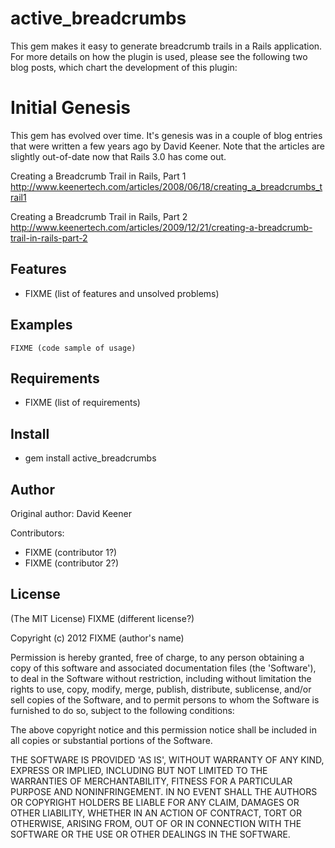active_breadcrumbs
===========

This gem makes it easy to generate breadcrumb trails in a Rails application.
For more details on how the plugin is used, please see the following two blog 
posts, which chart the development of this plugin:

Initial Genesis
===============

This gem has evolved over time. It's genesis was in a couple of blog entries
that were written a few years ago by David Keener. Note that the articles are
slightly out-of-date now that Rails 3.0 has come out.

   Creating a Breadcrumb Trail in Rails, Part 1
   http://www.keenertech.com/articles/2008/06/18/creating_a_breadcrumbs_trail1

   Creating a Breadcrumb Trail in Rails, Part 2
   http://www.keenertech.com/articles/2009/12/21/creating-a-breadcrumb-trail-in-rails-part-2


Features
--------

* FIXME (list of features and unsolved problems)

Examples
--------

    FIXME (code sample of usage)

Requirements
------------

* FIXME (list of requirements)

Install
-------

* gem install active_breadcrumbs

Author
------

Original author: David Keener

Contributors:

* FIXME (contributor 1?)
* FIXME (contributor 2?)

License
-------

(The MIT License) FIXME (different license?)

Copyright (c) 2012 FIXME (author's name)

Permission is hereby granted, free of charge, to any person obtaining
a copy of this software and associated documentation files (the
'Software'), to deal in the Software without restriction, including
without limitation the rights to use, copy, modify, merge, publish,
distribute, sublicense, and/or sell copies of the Software, and to
permit persons to whom the Software is furnished to do so, subject to
the following conditions:

The above copyright notice and this permission notice shall be
included in all copies or substantial portions of the Software.

THE SOFTWARE IS PROVIDED 'AS IS', WITHOUT WARRANTY OF ANY KIND,
EXPRESS OR IMPLIED, INCLUDING BUT NOT LIMITED TO THE WARRANTIES OF
MERCHANTABILITY, FITNESS FOR A PARTICULAR PURPOSE AND NONINFRINGEMENT.
IN NO EVENT SHALL THE AUTHORS OR COPYRIGHT HOLDERS BE LIABLE FOR ANY
CLAIM, DAMAGES OR OTHER LIABILITY, WHETHER IN AN ACTION OF CONTRACT,
TORT OR OTHERWISE, ARISING FROM, OUT OF OR IN CONNECTION WITH THE
SOFTWARE OR THE USE OR OTHER DEALINGS IN THE SOFTWARE.
